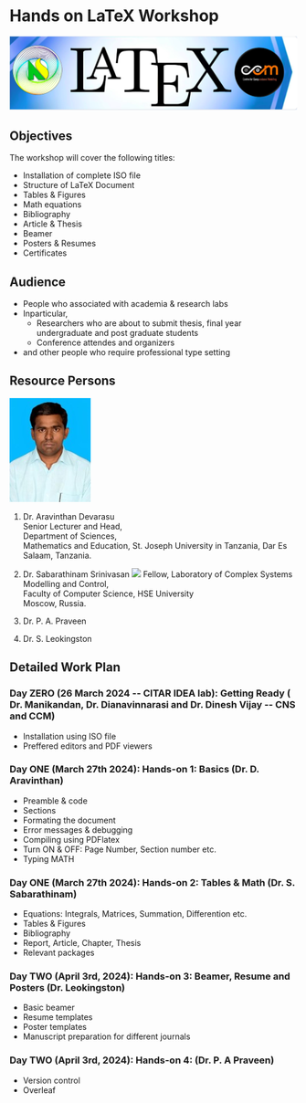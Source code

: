 # Hands on LaTeX Workshop

![](latex.png)

## Objectives

The workshop will cover the following titles:

* Installation of complete ISO file
* Structure of LaTeX Document
* Tables & Figures
* Math equations
* Bibliography
* Article & Thesis
* Beamer
* Posters & Resumes
* Certificates

## Audience

* People who associated with academia & research labs
* Inparticular,
  * Researchers who are about to submit thesis, final year undergraduate and post graduate students
  * Conference attendes and organizers
* and other people who require professional type setting

## Resource Persons
![](Dr.Aravindan4.jpg)
1. Dr. Aravinthan​ Devarasu <br>
Senior Lecturer and Head, <br>
Department of  ​Sciences, <br>
Mathematics and Education, St. Joseph University in Tanzania, Dar Es Salaam, Tanzania.


2. Dr. Sabarathinam Srinivasan
   ![](saba.jpg)
Fellow, Laboratory of Complex Systems Modelling and Control, <br> Faculty of Computer Science, HSE University <br>
Moscow, Russia.

4. Dr. P. A. Praveen


5. Dr. S. Leokingston

## Detailed Work Plan

### Day ZERO (26 March 2024 -- CITAR IDEA lab): Getting Ready  ( Dr. Manikandan, Dr. Dianavinnarasi and Dr. Dinesh Vijay -- CNS and CCM)

* Installation using ISO file 
* Preffered editors and PDF viewers

### Day ONE (March 27th 2024): Hands-on 1: Basics (Dr. D. Aravinthan)

* Preamble & code
* Sections
* Formating the document
* Error messages & debugging
* Compiling using PDFlatex
* Turn ON & OFF: Page Number, Section number etc.
* Typing MATH

### Day ONE (March 27th 2024): Hands-on 2: Tables & Math (Dr. S. Sabarathinam)

* Equations: Integrals, Matrices, Summation, Differention etc.
* Tables & Figures
* Bibliography
* Report, Article, Chapter, Thesis
* Relevant packages

### Day TWO (April 3rd, 2024): Hands-on 3: Beamer, Resume and Posters (Dr. Leokingston)

* Basic beamer
* Resume templates
* Poster templates
* Manuscript preparation for different journals

### Day TWO (April 3rd, 2024): Hands-on 4: (Dr. P. A Praveen)

* Version control
* Overleaf
